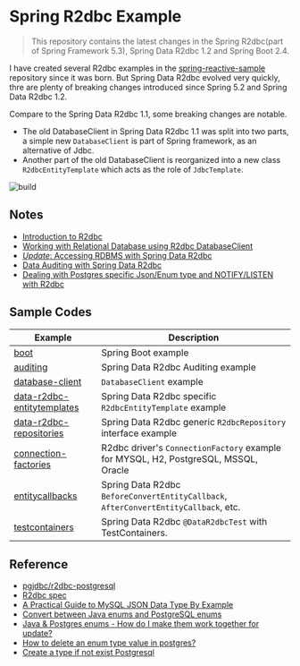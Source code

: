 # Spring R2dbc Example

>This repository contains the latest changes in the Spring R2dbc(part of Spring Framework 5.3), Spring Data R2dbc 1.2 and Spring Boot 2.4.

I have created several R2dbc examples in the [spring-reactive-sample](https://github.com/hantsy/spring-reactive-sample/) repository since it was born. But Spring Data R2dbc evolved very quickly, thre are plenty of breaking changes introduced since Spring 5.2 and Spring Data R2dbc 1.2.

Compare to the Spring Data R2dbc 1.1, some breaking changes are notable.
* The old DatabaseClient in Spring Data R2dbc 1.1 was split into two parts, a simple new `DatabaseClient` is part of Spring framework, as an alternative of Jdbc.
* Another part of the old DatabaseClient is reorganized into a new class `R2dbcEntityTemplate` which acts as the role of `JdbcTemplate`.

![build](https://github.com/hantsy/spring-r2dbc-sample/workflows/build/badge.svg)

## Notes

* [Introduction to R2dbc](./docs/intro.md)
* [Working with Relational Database using R2dbc DatabaseClient](./docs/database-client.md)
* [*Update*: Accessing RDBMS with Spring Data R2dbc](./docs/data-r2dbc.md)
* [Data Auditing with Spring Data R2dbc](./docs/auditing.md)
* [Dealing with Postgres specific Json/Enum type and NOTIFY/LISTEN with R2dbc](./docs/pg.md)

  

## Sample Codes
| Example | Description |
|---|---|
| [boot](https://github.com/hantsy/spring-r2dbc-sample/tree/master/boot) | Spring Boot example |
| [auditing](https://github.com/hantsy/spring-r2dbc-sample/tree/master/auditing)  | Spring Data R2dbc Auditing example |
| [database-client](https://github.com/hantsy/spring-r2dbc-sample/tree/master/database-client) |  `DatabaseClient` example |
| [data-r2dbc-entitytemplates](https://github.com/hantsy/spring-r2dbc-sample/tree/master/data-r2dbc-entitytemplate) |  Spring Data R2dbc specific `R2dbcEntityTemplate` example |
| [data-r2dbc-repositories](https://github.com/hantsy/spring-r2dbc-sample/tree/master/data-r2dbc-repositories)  | Spring Data R2dbc generic `R2dbcRepository` interface example |
| [connection-factories](https://github.com/hantsy/spring-r2dbc-sample/tree/master/connection-factories)  | R2dbc driver's `ConnectionFactory` example for MYSQL, H2, PostgreSQL, MSSQL, Oracle|
| [entitycallbacks](https://github.com/hantsy/spring-r2dbc-sample/tree/master/entitycallbacks)  | Spring Data R2dbc `BeforeConvertEntityCallback`, `AfterConvertEntityCallback`, etc. |
| [testcontainers](https://github.com/hantsy/spring-r2dbc-sample/tree/master/testcontainers) | Spring Data R2dbc `@DataR2dbcTest` with TestContainers. |

## Reference

* [pgjdbc/r2dbc-postgresql](https://github.com/pgjdbc/r2dbc-postgresql)
* [R2dbc spec ](https://r2dbc.io/spec/0.8.2.RELEASE/spec/html/)
* [A Practical Guide to MySQL JSON Data Type By Example](https://www.mysqltutorial.org/mysql-json/)
* [Convert between Java enums and PostgreSQL enums](https://www.gotoquiz.com/web-coding/programming/java-programming/convert-between-java-enums-and-postgresql-enums/)
* [Java & Postgres enums - How do I make them work together for update?](https://stackoverflow.com/questions/40356750/java-postgres-enums-how-do-i-make-them-work-together-for-update)
* [How to delete an enum type value in postgres?](https://stackoverflow.com/questions/25811017/how-to-delete-an-enum-type-value-in-postgres)
* [Create a type if not exist Postgresql](https://stackoverflow.com/questions/56647514/create-a-type-if-not-exist-postgresql)
